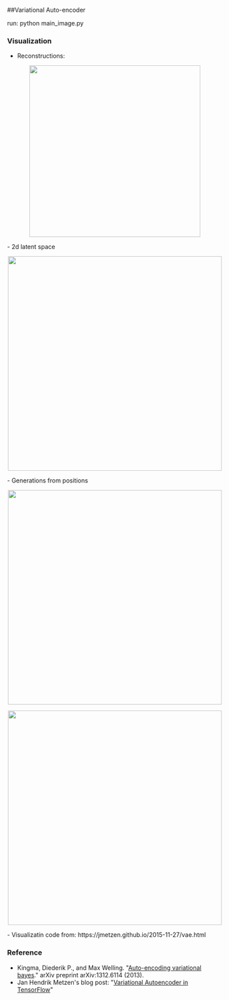 ##Variational Auto-encoder

run: python main_image.py

### Visualization
 - Reconstructions:
 <p align="center">
  <img src="https://github.com/lipiji/variational-autoencoder-theano/blob/master/docs/reconstruct.png" width="400"/>
 </p>
 - 2d latent space
  <p align="center">
  <img src="https://github.com/lipiji/variational-autoencoder-theano/blob/master/docs/2dstructure.png" width="500"/>
 </p>
 - Generations from positions
  <p align="center">
  <img src="https://github.com/lipiji/variational-autoencoder-theano/blob/master/docs/manifold.png" width="500"/>
 </p>
  <p align="center">
  <img src="https://github.com/lipiji/variational-autoencoder-theano/blob/master/docs/face.png" width="500"/>
 </p>
 - Visualizatin code from: https://jmetzen.github.io/2015-11-27/vae.html


### Reference
 - Kingma, Diederik P., and Max Welling. "[Auto-encoding variational bayes](http://arxiv.org/abs/1312.6114)." arXiv preprint arXiv:1312.6114 (2013).
 - Jan Hendrik Metzen's blog post: "[Variational Autoencoder in TensorFlow](https://jmetzen.github.io/2015-11-27/vae.html)"
 










